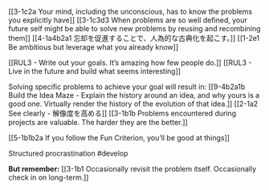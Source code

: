 [[3-1c2a Your mind, including the unconscious, has to know the problems you explicitly have]]
[[3-1c3d3 When problems are so well defined, your future self might be able to solve new problems by reusing and recombining them]]
[[4-1a4b2a1 忘却を促進することで、人為的な古典化を起こす。]]
[[1-2e1 Be ambitious but leverage what you already know]]

[[RUL3 - Write out your goals. It’s amazing how few people do.]]
[[RUL3 - Live in the future and build what seems interesting]]

Solving specific problems to achieve your goal will result in:
[[9-4b2a1b Build the Idea Maze - Explain the history around an idea, and why yours is a good one. Virtually render the history of the evolution of that idea.]]
[[2-1a2 See clearly - 解像度を高める]]
[[3-1b1b Problems encountered during projects are valuable. The harder they are the better.]]

[[5-1b1b2a If you follow the Fun Criterion, you’ll be good at things]]

Structured procrastination #develop 

**But remember:**
[[3-1b1 Occasionally revisit the problem itself. Occasionally check in on long-term.]]